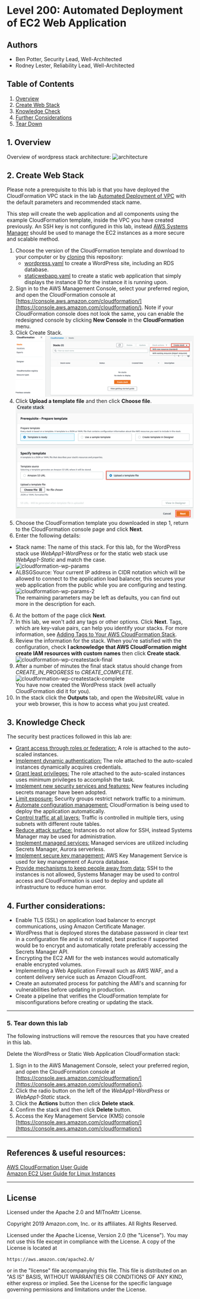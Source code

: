 ﻿# Level 200: Automated Deployment of EC2 Web Application

## Authors
- Ben Potter, Security Lead, Well-Architected
- Rodney Lester, Reliability Lead, Well-Architected

## Table of Contents
1. [Overview](#overview)
2. [Create Web Stack](#create_web_stack)
3. [Knowledge Check](#knowledge_check)
4. [Further Considerations](#further_considerations)
5. [Tear Down](#tear_down)

## 1. Overview <a name="overview"></a>
Overview of wordpress stack architecture:
![architecture](Images/architecture.png)

## 2. Create Web Stack <a name="create_web_stack"></a>
Please note a prerequisite to this lab is that you have deployed the CloudFormation VPC stack in the lab [Automated Deployment of VPC](../200_Automated_Deployment_of_VPC/README.md) with the default parameters and recommended stack name.
  
This step will create the web application and all components using the example CloudFormation template, inside the VPC you have created previously. An SSH key is not configured in this lab, instead [AWS Systems Manager](https://docs.aws.amazon.com/systems-manager/latest/userguide/what-is-systems-manager.html) should be used to manage the EC2 instances as a more secure and scalable method.

1. Choose the version of the CloudFormation template and download to your computer or by [cloning](https://help.github.com/en/articles/cloning-a-repository) this repository:
   * [wordpress.yaml](https://raw.githubusercontent.com/awslabs/aws-well-architected-labs/master/Security/200_Automated_Deployment_of_EC2_Web_Application/Code/wordpress.yaml) to create a WordPress site, including an RDS database.
   * [staticwebapp.yaml](https://raw.githubusercontent.com/awslabs/aws-well-architected-labs/master/Security/200_Automated_Deployment_of_EC2_Web_Application/Code/staticwebapp.yaml) to create a static web application that simply displays the instance ID for the instance it is running upon.
2. Sign in to the AWS Management Console, select your preferred region, and open the CloudFormation console at [https://console.aws.amazon.com/cloudformation/](https://console.aws.amazon.com/cloudformation/). Note if your CloudFormation console does not look the same, you can enable the redesigned console by clicking **New Console** in the **CloudFormation** menu.
3. Click Create Stack.  
![cloudformation-createstack-1](Images/cloudformation-createstack-1.png)  
4. Click **Upload a template file** and then click **Choose file**.  
![cloudformation-createstack-2](Images/cloudformation-createstack-2.png)  
5. Choose the CloudFormation template you downloaded in step 1, return to the CloudFormation console page and click **Next**.
5. Enter the following details:
  * Stack name: The name of this stack. For this lab, for the WordPress stack use *WebApp1-WordPress* or for the static web stack use *WebApp1-Static* and match the case.  
  ![cloudformation-wp-params](Images/cloudformation-wp-params.png)  
  * ALBSGSource: Your current IP address in CIDR notation which will be allowed to connect to the application load balancer, this secures your web application from the public while you are configuring and testing.  
  ![cloudformation-wp-params-2](Images/cloudformation-wp-params-2.png)  
  The remaining parameters may be left as defaults, you can find out more in the description for each.  
6. At the bottom of the page click **Next**.
7. In this lab, we won't add any tags or other options. Click **Next**. Tags, which are key-value pairs, can help you identify your stacks. For more information, see [Adding Tags to Your AWS CloudFormation Stack](https://docs.aws.amazon.com/AWSCloudFormation/latest/UserGuide//cfn-console-add-tags.html).
8. Review the information for the stack. When you're satisfied with the configuration, check **I acknowledge that AWS CloudFormation might create IAM resources with custom names** then click **Create stack**.  
![cloudformation-wp-createstack-final](Images/cloudformation-wp-createstack-final.png)  
9. After a number of minutes the final stack status should change from *CREATE_IN_PROGRESS* to *CREATE_COMPLETE*.  
 ![cloudformation-wp-createstack-complete](Images/cloudformation-wp-createstack-complete.png)  
You have now created the WordPress stack (well actually CloudFormation did it for you).  
10. In the stack click the **Outputs** tab, and open the *WebsiteURL* value in your web browser, this is how to access what you just created.

## 3. Knowledge Check <a name="knowledge_check"></a>
The security best practices followed in this lab are: <a name="best_practices"></a>

* [Grant access through roles or federation:](https://wa.aws.amazon.com/wat.question.SEC_3.en.html) A role is attached to the auto-scaled instances.
* [Implement dynamic authentication:](https://wa.aws.amazon.com/wat.question.SEC_3.en.html) The role attached to the auto-scaled instances dynamically acquires credentials.
* [Grant least privileges:](https://wa.aws.amazon.com/wat.question.SEC_3.en.html) The role attached to the auto-scaled instances uses minimum privileges to accomplish the task.
* [Implement new security services and features:](https://wa.aws.amazon.com/wat.question.SEC_5.en.html) New features including secrets manager have been adopted.
* [Limit exposure:](https://wa.aws.amazon.com/wat.question.SEC_6.en.html) Security groups restrict network traffic to a minimum.
* [Automate configuration management:](https://wa.aws.amazon.com/wat.question.SEC_6.en.html) CloudFormation is being used to deploy the application automatically.
* [Control traffic at all layers:](https://wa.aws.amazon.com/wat.question.SEC_6.en.html) Traffic is controlled in multiple tiers, using subnets with different route tables.
* [Reduce attack surface:](https://wa.aws.amazon.com/wat.question.SEC_7.en.html) Instances do not allow for SSH, instead Systems Manager may be used for administration.
* [Implement managed services:](https://wa.aws.amazon.com/wat.question.SEC_7.en.html) Managed services are utilized including Secrets Manager, Aurora serverless.
* [Implement secure key management:](https://wa.aws.amazon.com/wat.question.SEC_9.en.html) AWS Key Management Service is used for key management of Aurora database.
* [Provide mechanisms to keep people away from data:](https://wa.aws.amazon.com/wat.question.SEC_9.en.html) SSH to the instances is not allowed, Systems Manager may be used to control access and CloudFormation is used to deploy and update all infrastructure to reduce human error.

## 4. Further considerations: <a name="further_considerations"></a>
* Enable TLS (SSL) on application load balancer to encrypt communications, using Amazon Certificate Manager.
* WordPress that is deployed stores the database password in clear text in a configuration file and is not rotated, best practice if supported would be to encrypt and automatically rotate preferably accessing the Secrets Manager API.
* Encrypting the EC2 AMI for the web instances would automatically enable encrypted volumes.
* Implementing a Web Application Firewall such as AWS WAF, and a content delivery service such as Amazon CloudFront.
* Create an automated process for patching the AMI's and scanning for vulnerabilities before updating in production.
* Create a pipeline that verifies the CloudFormation template for misconfigurations before creating or updating the stack.

***

### 5. Tear down this lab <a name="tear_down"></a>
The following instructions will remove the resources that you have created in this lab.

Delete the WordPress or Static Web Application CloudFormation stack:

1. Sign in to the AWS Management Console, select your preferred region, and open the CloudFormation console at [https://console.aws.amazon.com/cloudformation/](https://console.aws.amazon.com/cloudformation/).
2. Click the radio button on the left of the *WebApp1-WordPress* or *WebApp1-Static* stack.
3. Click the **Actions** button then click **Delete stack**.
4. Confirm the stack and then click **Delete** button.
5. Access the Key Management Service (KMS) console [https://console.aws.amazon.com/cloudformation/](https://console.aws.amazon.com/cloudformation/)

***

## References & useful resources:
[AWS CloudFormation User Guide](https://docs.aws.amazon.com/AWSCloudFormation/latest/UserGuide/Welcome.html)  
[Amazon EC2 User Guide for Linux Instances](https://docs.aws.amazon.com/AWSEC2/latest/UserGuide/concepts.html)

***

## License
Licensed under the Apache 2.0 and MITnoAttr License. 

Copyright 2019 Amazon.com, Inc. or its affiliates. All Rights Reserved.

Licensed under the Apache License, Version 2.0 (the "License"). You may not use this file except in compliance with the License. A copy of the License is located at

    https://aws.amazon.com/apache2.0/

or in the "license" file accompanying this file. This file is distributed on an "AS IS" BASIS, WITHOUT WARRANTIES OR CONDITIONS OF ANY KIND, either express or implied. See the License for the specific language governing permissions and limitations under the License.

